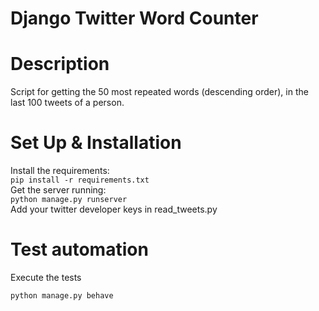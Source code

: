 Django Twitter Word Counter
============



Description
===========

Script for getting the 50 most repeated words (descending order), in the last 100 tweets of a person.

Set Up & Installation
===========
Install the requirements: <br />
`pip install -r requirements.txt` <br />
Get the server running: <br />
`python manage.py runserver` <br />
Add your twitter developer keys in read_tweets.py <br />

Test automation
===========

Execute the tests <br />

`python manage.py behave`
